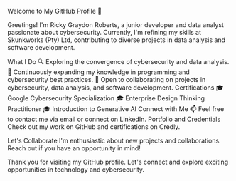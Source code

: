 Welcome to My GitHub Profile 👋



Greetings! I'm Ricky Graydon Roberts, a junior developer and data analyst passionate about cybersecurity. Currently, I'm refining my skills at Skunkworks (Pty) Ltd, contributing to diverse projects in data analysis and software development.



What I Do
🔍 Exploring the convergence of cybersecurity and data analysis.
🌱 Continuously expanding my knowledge in programming and cybersecurity best practices.
💼 Open to collaborating on projects in cybersecurity, data analysis, and software development.
Certifications
🎓 Google Cybersecurity Specialization
🎓 Enterprise Design Thinking Practitioner
🎓 Introduction to Generative AI
Connect with Me
📫 Feel free to contact me via email or connect on LinkedIn.
Portfolio and Credentials
Check out my work on GitHub and certifications on Credly.

Let's Collaborate
I'm enthusiastic about new projects and collaborations. Reach out if you have an opportunity in mind!


Thank you for visiting my GitHub profile. Let's connect and explore exciting opportunities in technology and cybersecurity.
